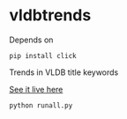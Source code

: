 vldbtrends
==========

Depends on

    pip install click

Trends in VLDB title keywords

<a href="http://sirrice.github.io/vldbtrends/">See it live here</a>


    python runall.py
